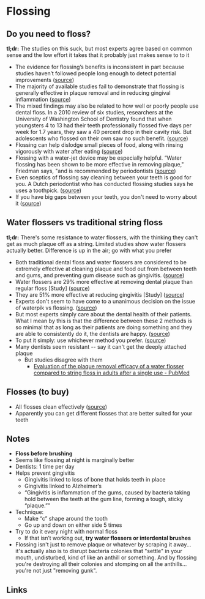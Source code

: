 # Flossing

## Do you need to floss?

**tl;dr:** The studies on this suck, but most experts agree based on common sense and the low effort it takes that it probably just makes sense to to it

- The evidence for flossing’s benefits is inconsistent in part because studies haven’t followed people long enough to detect potential improvements ([source](https://www.consumerreports.org/beauty-personal-care/should-you-bother-to-floss-your-teeth/#:~:text=the%20evidence%20for%20flossing%E2%80%99s%20benefits%20is%20inconsistent%20in%20part%20because%20studies%20haven%E2%80%99t%20followed%20people%20long%20enough%20to%20detect%20potential%20improvements))
- The majority of available studies fail to demonstrate that flossing is generally effective in plaque removal and in reducing gingival inflammation ([source](https://www.consumerreports.org/beauty-personal-care/should-you-bother-to-floss-your-teeth/#:~:text=the%20majority%20of%20available%20studies%20fail%20to%20demonstrate%20that%20flossing%20is%20generally%20effective%20in%20plaque%20removal%20and%20in%20reducing%20gingival%20inflammation))
- The mixed findings may also be related to how well or poorly people use dental floss. In a 2010 review of six studies, researchers at the University of Washington School of Dentistry found that when youngsters 4 to 13 had their teeth professionally flossed five days per week for 1.7 years, they saw a 40 percent drop in their cavity risk. But adolescents who flossed on their own saw no such benefit. ([source](https://www.consumerreports.org/beauty-personal-care/should-you-bother-to-floss-your-teeth/#:~:text=The%20mixed,such%20benefit.))
- Flossing can help dislodge small pieces of food, along with rinsing vigorously with water after eating ([source](https://www.consumerreports.org/beauty-personal-care/should-you-bother-to-floss-your-teeth/#:~:text=flossing%20can%20help%20dislodge%20small%20pieces%20of%20food%2C%20along%20with%20rinsing%20vigorously%20with%20water%20after%20eating))
- Flossing with a water-jet device may be especially helpful. “Water flossing has been shown to be more effective in removing plaque," Friedman says, "and is recommended by periodontists ([source](https://www.consumerreports.org/beauty-personal-care/should-you-bother-to-floss-your-teeth/#:~:text=flossing%20with%20a%20water-jet%20device%20may%20be%20especially%20helpful.%20%E2%80%9Cwater%20flossing%20has%20been%20shown%20to%20be%20more%20effective%20in%20removing%20plaque%2C%22%20friedman%20says%2C%20%22and%20is%20recommended%20by%20periodontists))
- Even sceptics of flossing say cleaning between your teeth is good for you. A Dutch periodontist who has conducted flossing studies says he uses a toothpick. ([source](https://www.bbc.com/news/health-36962667#:~:text=even%20sceptics%20of%20flossing%20say%20cleaning%20between%20your%20teeth%20is%20good%20for%20you.%20a%20dutch%20periodontist%20who%20has%20conducted%20flossing%20studies%20says%20he%20uses%20a%20toothpick.))
- If you have big gaps between your teeth, you don't need to worry about it ([source](https://www.reddit.com/r/NoStupidQuestions/comments/266x2q/why_are_americans_so_obsessed_with_flossing/#:~:text=if%20you%20have%20big%20gaps%20between%20your%20teeth%2C%20you%20don't%20need%20to%20worry%20about%20it))

## Water flossers vs traditional string floss

**tl;dr:** There's some resistance to water flossers, with the thinking they can't get as much plaque off as a string. Limited studies show water flossers actually better. Difference is up in the air; go with what you prefer

- Both traditional dental floss and water flossers are considered to be extremely effective at cleaning plaque and food out from between teeth and gums, and preventing gum disease such as gingivitis. ([source](https://www.reddit.com/r/Dentistry/comments/4wafoj/water_flossers_vs_string_floss/#:~:text=both%20traditional%20dental%20floss%20and%20water%20flossers%20are%20considered%20to%20be%20extremely%20effective%20at%20cleaning%20plaque%20and%20food%20out%20from%20between%20teeth%20and%20gums%2C%20and%20preventing%20gum%20disease%20such%20as%20gingivitis.))
- Water flossers are 29% more effective at removing dental plaque than regular floss [Study] ([source](https://www.reddit.com/r/Dentistry/comments/4wafoj/water_flossers_vs_string_floss/#:~:text=water%20flossers%20are%2029%25%20more%20effective%20at%20removing%20dental%20plaque%20than%20regular%20floss%20%5Bstudy%5D))
- They are 51% more effective at reducing gingivitis [Study] ([source](https://www.reddit.com/r/Dentistry/comments/4wafoj/water_flossers_vs_string_floss/#:~:text=they%20are%2051%25%20more%20effective%20at%20reducing%20gingivitis%20%5Bstudy%5D))
- Experts don't seem to have come to a unanimous decision on the issue of waterpik vs flossing. ([source](https://www.reddit.com/r/Dentistry/comments/4wafoj/water_flossers_vs_string_floss/#:~:text=experts%20don't%20seem%20to%20have%20come%20to%20a%20unanimous%20decision%20on%20the%20issue%20of%20waterpik%20vs%20flossing.))
- But most experts simply care about the dental health of their patients. What I mean by this is that the difference between these 2 methods is so minimal that as long as their patients are doing something and they are able to consistently do it, the dentists are happy. ([source](https://www.reddit.com/r/Dentistry/comments/4wafoj/water_flossers_vs_string_floss/#:~:text=but%20most%20experts%20simply%20care%20about%20the%20dental%20health%20of%20their%20patients.%20what%20i%20mean%20by%20this%20is%20that%20the%20difference%20between%20these%202%20methods%20is%20so%20minimal%20that%20as%20long%20as%20their%20patients%20are%20doing%20something%20and%20they%20are%20able%20to%20consistently%20do%20it%2C%20the%20dentists%20are%20happy.))
- To put it simply: use whichever method you prefer. ([source](https://www.reddit.com/r/Dentistry/comments/4wafoj/water_flossers_vs_string_floss/#:~:text=to%20put%20it%20simply%3A%20use%20whichever%20method%20you%20prefer.))
- Many dentists seem resistant -- say it can't get the deeply attached plaque
  - But studies disagree with them
    - [Evaluation of the plaque removal efficacy of a water flosser compared to string floss in adults after a single use - PubMed](https://pubmed.ncbi.nlm.nih.gov/24282867/)

## Flosses (to buy)

- All flosses clean effectively ([source](https://www.consumerreports.org/cro/toothbrushes/buying-guide/index.htm#:~:text=All%20flosses%20clean%20effectively))
- Apparently you can get different flosses that are better suited for your teeth

## Notes

- **Floss before brushing**
- Seems like flossing at night is marginally better
- Dentists: 1 time per day
- Helps prevent gingivitis
  - Gingivitis linked to loss of bone that holds teeth in place
  - Gingivitis linked to Alzheimer’s
  - “Gingivitis is inflammation of the gums, caused by bacteria taking hold between the teeth at the gum line, forming a tough, sticky “plaque.””
- Technique:
  - Make “c” shape around the tooth
  - Go up and down on either side 5 times
- Try to do it every night with normal floss
  - If that isn’t working out, **try water flossers or interdental brushes**
- Flossing isn't just to remove plaque or whatever by scraping it away... it's actually also is to disrupt bacteria colonies that "settle" in your mouth, undisturbed, kind of like an anthill or something. And by flossing you're destroying all their colonies and stomping on all the anthills... you're not just "removing gunk".

## Links
